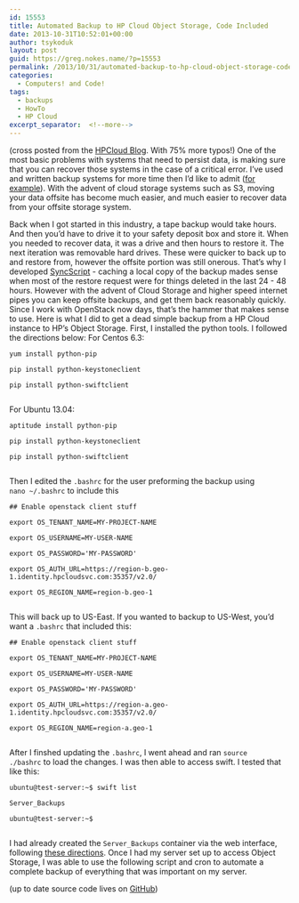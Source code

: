 ```yaml
---
id: 15553
title: Automated Backup to HP Cloud Object Storage, Code Included
date: 2013-10-31T10:52:01+00:00
author: tsykoduk
layout: post
guid: https://greg.nokes.name/?p=15553
permalink: /2013/10/31/automated-backup-to-hp-cloud-object-storage-code-included/
categories:
  - Computers! and Code!
tags:
  - backups
  - HowTo
  - HP Cloud
excerpt_separator:  <!--more-->
---
```

(cross posted from the <a href="http://www.hpcloud.com/blog/automated-backup-hp-cloud-object-storage-code-included">HPCloud Blog</a>. With 75% more typos!)
One of the most basic problems with systems that need to persist data, is making sure that you can recover those systems in the case of a critical error. I’ve used and written backup systems for more time then I’d like to admit (<a href="https://greg.nokes.name/2009/01/12/itunes-backups/">for example</a>). With the advent of cloud storage systems such as S3, moving your data offsite has become much easier, and much easier to recover data from your offsite storage system.

<!--more-->


Back when I got started in this industry, a tape backup would take hours. And then you’d have to drive it to your safety deposit box and store it. When you needed to recover data, it was a drive and then hours to restore it.
The next iteration was removable hard drives. These were quicker to back up to and restore from, however the offsite portion was still onerous. That’s why I developed <a href="https://greg.nokes.name/2008/04/18/syncscript/">SyncScript</a> - caching a local copy of the backup mades sense when most of the restore request were for things deleted in the last 24 - 48 hours.
However with the advent of Cloud Storage and higher speed internet pipes you can keep offsite backups, and get them back reasonably quickly. Since I work with OpenStack now days, that’s the hammer that makes sense to use.
Here is what I did to get a dead simple backup from a HP Cloud instance to HP’s Object Storage.
First, I installed the python tools. I followed the directions below:
For Centos 6.3:

<pre><code>yum install python-pip

pip install python-keystoneclient

pip install python-swiftclient

</code></pre>

For Ubuntu 13.04:

<pre><code>aptitude install python-pip

pip install python-keystoneclient

pip install python-swiftclient

</code></pre>

Then I edited the <code>.bashrc</code> for the user preforming the backup using <code>nano ~/.bashrc</code> to include this

<pre><code>## Enable openstack client stuff

export OS_TENANT_NAME=MY-PROJECT-NAME

export OS_USERNAME=MY-USER-NAME

export OS_PASSWORD='MY-PASSWORD'

export OS_AUTH_URL=https://region-b.geo-1.identity.hpcloudsvc.com:35357/v2.0/

export OS_REGION_NAME=region-b.geo-1

</code></pre>

This will back up to US-East. If you wanted to backup to US-West, you’d want a <code>.bashrc</code> that included this:

<pre><code>## Enable openstack client stuff

export OS_TENANT_NAME=MY-PROJECT-NAME

export OS_USERNAME=MY-USER-NAME

export OS_PASSWORD='MY-PASSWORD'

export OS_AUTH_URL=https://region-a.geo-1.identity.hpcloudsvc.com:35357/v2.0/

export OS_REGION_NAME=region-a.geo-1

</code></pre>

After I finshed updating the <code>.bashrc</code>, I went ahead and ran <code>source ./bashrc</code> to load the changes.
I was then able to access swift.
I tested that like this:

<pre><code>ubuntu@test-server:~$ swift list

Server_Backups

ubuntu@test-server:~$

</code></pre>

I had already created the <code>Server_Backups</code> container via the web interface, following <a href="https://community.hpcloud.com/article/uploading-file-your-container-using-management-console">these directions</a>.
Once I had my server set up to access Object Storage, I was able to use the following script and cron to automate a complete backup of everything that was important on my server.
<script src="https://gist.github.com/tsykoduk/eb35a67433d3a01499dd.js"></script>
(up to date source code lives on <a href="https://github.com/tsykoduk/random_tools/blob/master/swift_backup.sh">GitHub</a>)
